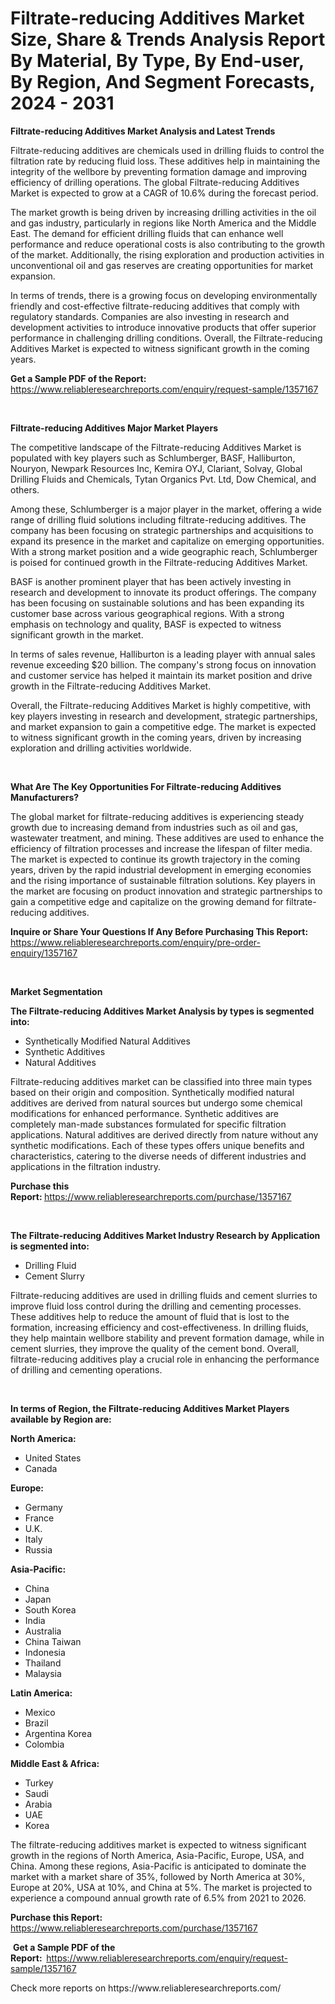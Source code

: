 <p><h1>Filtrate-reducing Additives Market Size, Share & Trends Analysis Report By Material, By Type, By End-user, By Region, And Segment Forecasts, 2024 - 2031</h1></p><p><strong>Filtrate-reducing Additives Market Analysis and Latest Trends</strong></p>
<p><p>Filtrate-reducing additives are chemicals used in drilling fluids to control the filtration rate by reducing fluid loss. These additives help in maintaining the integrity of the wellbore by preventing formation damage and improving efficiency of drilling operations. The global Filtrate-reducing Additives Market is expected to grow at a CAGR of 10.6% during the forecast period. </p><p>The market growth is being driven by increasing drilling activities in the oil and gas industry, particularly in regions like North America and the Middle East. The demand for efficient drilling fluids that can enhance well performance and reduce operational costs is also contributing to the growth of the market. Additionally, the rising exploration and production activities in unconventional oil and gas reserves are creating opportunities for market expansion.</p><p>In terms of trends, there is a growing focus on developing environmentally friendly and cost-effective filtrate-reducing additives that comply with regulatory standards. Companies are also investing in research and development activities to introduce innovative products that offer superior performance in challenging drilling conditions. Overall, the Filtrate-reducing Additives Market is expected to witness significant growth in the coming years.</p></p>
<p><strong>Get a Sample PDF of the Report:&nbsp;</strong> <a href="https://www.reliableresearchreports.com/enquiry/request-sample/1357167">https://www.reliableresearchreports.com/enquiry/request-sample/1357167</a></p>
<p>&nbsp;</p>
<p><strong>Filtrate-reducing Additives Major Market Players</strong></p>
<p><p>The competitive landscape of the Filtrate-reducing Additives Market is populated with key players such as Schlumberger, BASF, Halliburton, Nouryon, Newpark Resources Inc, Kemira OYJ, Clariant, Solvay, Global Drilling Fluids and Chemicals, Tytan Organics Pvt. Ltd, Dow Chemical, and others.</p><p>Among these, Schlumberger is a major player in the market, offering a wide range of drilling fluid solutions including filtrate-reducing additives. The company has been focusing on strategic partnerships and acquisitions to expand its presence in the market and capitalize on emerging opportunities. With a strong market position and a wide geographic reach, Schlumberger is poised for continued growth in the Filtrate-reducing Additives Market.</p><p>BASF is another prominent player that has been actively investing in research and development to innovate its product offerings. The company has been focusing on sustainable solutions and has been expanding its customer base across various geographical regions. With a strong emphasis on technology and quality, BASF is expected to witness significant growth in the market.</p><p>In terms of sales revenue, Halliburton is a leading player with annual sales revenue exceeding $20 billion. The company's strong focus on innovation and customer service has helped it maintain its market position and drive growth in the Filtrate-reducing Additives Market.</p><p>Overall, the Filtrate-reducing Additives Market is highly competitive, with key players investing in research and development, strategic partnerships, and market expansion to gain a competitive edge. The market is expected to witness significant growth in the coming years, driven by increasing exploration and drilling activities worldwide.</p></p>
<p>&nbsp;</p>
<p><strong>What Are The Key Opportunities For Filtrate-reducing Additives Manufacturers?</strong></p>
<p><p>The global market for filtrate-reducing additives is experiencing steady growth due to increasing demand from industries such as oil and gas, wastewater treatment, and mining. These additives are used to enhance the efficiency of filtration processes and increase the lifespan of filter media. The market is expected to continue its growth trajectory in the coming years, driven by the rapid industrial development in emerging economies and the rising importance of sustainable filtration solutions. Key players in the market are focusing on product innovation and strategic partnerships to gain a competitive edge and capitalize on the growing demand for filtrate-reducing additives.</p></p>
<p><strong>Inquire or Share Your Questions If Any Before Purchasing This Report:</strong> <a href="https://www.reliableresearchreports.com/enquiry/pre-order-enquiry/1357167">https://www.reliableresearchreports.com/enquiry/pre-order-enquiry/1357167</a></p>
<p>&nbsp;</p>
<p><strong>Market Segmentation</strong></p>
<p><strong>The Filtrate-reducing Additives Market Analysis by types is segmented into:</strong></p>
<p><ul><li>Synthetically Modified Natural Additives</li><li>Synthetic Additives</li><li>Natural Additives</li></ul></p>
<p><p>Filtrate-reducing additives market can be classified into three main types based on their origin and composition. Synthetically modified natural additives are derived from natural sources but undergo some chemical modifications for enhanced performance. Synthetic additives are completely man-made substances formulated for specific filtration applications. Natural additives are derived directly from nature without any synthetic modifications. Each of these types offers unique benefits and characteristics, catering to the diverse needs of different industries and applications in the filtration industry.</p></p>
<p><strong>Purchase this Report:&nbsp;</strong><a href="https://www.reliableresearchreports.com/purchase/1357167">https://www.reliableresearchreports.com/purchase/1357167</a></p>
<p>&nbsp;</p>
<p><strong>The Filtrate-reducing Additives Market Industry Research by Application is segmented into:</strong></p>
<p><ul><li>Drilling Fluid</li><li>Cement Slurry</li></ul></p>
<p><p>Filtrate-reducing additives are used in drilling fluids and cement slurries to improve fluid loss control during the drilling and cementing processes. These additives help to reduce the amount of fluid that is lost to the formation, increasing efficiency and cost-effectiveness. In drilling fluids, they help maintain wellbore stability and prevent formation damage, while in cement slurries, they improve the quality of the cement bond. Overall, filtrate-reducing additives play a crucial role in enhancing the performance of drilling and cementing operations.</p></p>
<p>&nbsp;</p>
<p><strong>In terms of Region, the Filtrate-reducing Additives Market Players available by Region are:</strong></p>
<p>
    <p> <strong> North America: </strong>
        <ul>
            <li>United States</li>
            <li>Canada</li>
        </ul>
        </p> 
    <p> <strong> Europe: </strong>
        <ul>
            <li>Germany</li>
            <li>France</li>
            <li>U.K.</li>
            <li>Italy</li>
            <li>Russia</li>
        </ul>
        </p> 
    <p> <strong> Asia-Pacific: </strong>
        <ul>
            <li>China</li>
            <li>Japan</li>
            <li>South Korea</li>
            <li>India</li>
            <li>Australia</li>
            <li>China Taiwan</li>
            <li>Indonesia</li>
            <li>Thailand</li>
            <li>Malaysia</li>
        </ul>
        </p> 
    <p> <strong> Latin America: </strong>
        <ul>
            <li>Mexico</li>
            <li>Brazil</li>
            <li>Argentina Korea</li>
            <li>Colombia</li>
        </ul>
        </p> 
    <p> <strong> Middle East & Africa: </strong>
        <ul>
            <li>Turkey</li>
            <li>Saudi</li>
            <li>Arabia</li>
            <li>UAE</li>
            <li>Korea</li>
        </ul>
    </p>
    </p>
<p><p>The filtrate-reducing additives market is expected to witness significant growth in the regions of North America, Asia-Pacific, Europe, USA, and China. Among these regions, Asia-Pacific is anticipated to dominate the market with a market share of 35%, followed by North America at 30%, Europe at 20%, USA at 10%, and China at 5%. The market is projected to experience a compound annual growth rate of 6.5% from 2021 to 2026.</p></p>
<p><strong>Purchase this Report: </strong><a href="https://www.reliableresearchreports.com/purchase/1357167">https://www.reliableresearchreports.com/purchase/1357167</a></p>
<p>&nbsp;<strong>Get a Sample PDF of the Report:&nbsp;&nbsp;</strong><a href="https://www.reliableresearchreports.com/enquiry/request-sample/1357167">https://www.reliableresearchreports.com/enquiry/request-sample/1357167</a></p>
<p><strong></strong></p>
<p>Check more reports on https://www.reliableresearchreports.com/</p>